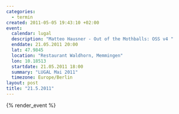 ```yaml
--- 
categories: 
  - termin
created: 2011-05-05 19:43:10 +02:00
event: 
  calendar: lugal
  description: "Matteo Hausner - Out of the Mothballs: OSS v4 "
  enddate: 21.05.2011 20:00
  lat: 47.9845
  location: "Restaurant Waldhorn, Memmingen"
  lon: 10.18513
  startdate: 21.05.2011 18:00
  summary: "LUGAL Mai 2011"
  timezone: Europe/Berlin
layout: post
title: "21.5.2011"
---
```


{% render_event %}


